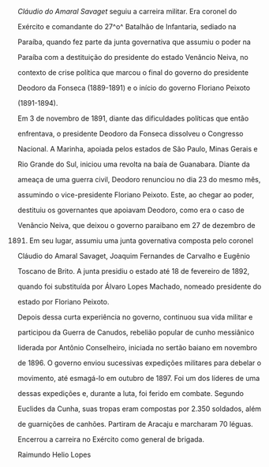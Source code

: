 

*Cláudio do Amaral Savaget* seguiu a carreira militar. Era coronel do

Exército e comandante do 27^o^ Batalhão de Infantaria, sediado na

Paraíba, quando fez parte da junta governativa que assumiu o poder na

Paraíba com a destituição do presidente do estado Venâncio Neiva, no

contexto de crise política que marcou o final do governo do presidente

Deodoro da Fonseca (1889-1891) e o início do governo Floriano Peixoto

(1891-1894).



Em 3 de novembro de 1891, diante das dificuldades políticas que então

enfrentava, o presidente Deodoro da Fonseca dissolveu o Congresso

Nacional. A Marinha, apoiada pelos estados de São Paulo, Minas Gerais e

Rio Grande do Sul, iniciou uma revolta na baía de Guanabara. Diante da

ameaça de uma guerra civil, Deodoro renunciou no dia 23 do mesmo mês,

assumindo o vice-presidente Floriano Peixoto. Este, ao chegar ao poder,

destituiu os governantes que apoiavam Deodoro, como era o caso de

Venâncio Neiva, que deixou o governo paraibano em 27 de dezembro de

1891. Em seu lugar, assumiu uma junta governativa composta pelo coronel

Cláudio do Amaral Savaget, Joaquim Fernandes de Carvalho e Eugênio

Toscano de Brito. A junta presidiu o estado até 18 de fevereiro de 1892,

quando foi substituída por Álvaro Lopes Machado, nomeado presidente do

estado por Floriano Peixoto.



Depois dessa curta experiência no governo, continuou sua vida militar e

participou da Guerra de Canudos, rebelião popular de cunho messiânico

liderada por Antônio Conselheiro, iniciada no sertão baiano em novembro

de 1896. O governo enviou sucessivas expedições militares para debelar o

movimento, até esmagá-lo em outubro de 1897. Foi um dos líderes de uma

dessas expedições e, durante a luta, foi ferido em combate. Segundo

Euclides da Cunha, suas tropas eram compostas por 2.350 soldados, além

de guarnições de canhões. Partiram de Aracaju e marcharam 70 léguas.



Encerrou a carreira no Exército como general de brigada.



Raimundo Helio Lopes



